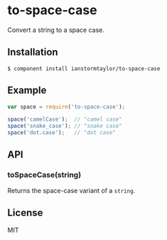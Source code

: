 # to-space-case

  Convert a string to a space case.

## Installation

    $ component install ianstormtaylor/to-space-case

## Example

```js
var space = require('to-space-case');

space('camelCase');  // "camel case"
space('snake_case'); // "snake case"
space('dot.case');   // "dot case"
```

## API

### toSpaceCase(string)
  
  Returns the space-case variant of a `string`.

## License

  MIT
